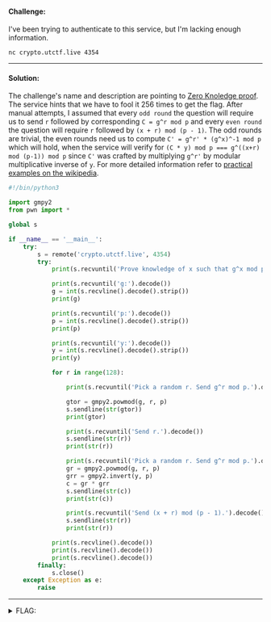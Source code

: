#### Challenge:

I've been trying to authenticate to this service, but I'm lacking enough information.

`nc crypto.utctf.live 4354`

---

#### Solution:

The challenge's name and description are pointing to [Zero Knoledge proof](https://en.wikipedia.org/wiki/Zero-knowledge_proof). The service hints that we have to fool it 256 times to get the flag. After manual attempts, I assumed that every `odd round` the question will require us to send `r` followed by corresponding `C = g^r mod p` and every `even round` the question will require `r` followed by `(x + r) mod (p - 1)`. The odd rounds are trivial, the even rounds need us to compute `C' = g^r' * (g^x)^-1 mod p` which will hold, when the service will verify for `(C * y) mod p === g^((x+r) mod (p-1)) mod p` since `C'` was crafted by multiplying `g^r'` by modular multiplicative inverse of `y`. For more detailed information refer to [practical examples on the wikipedia](https://en.wikipedia.org/wiki/Zero-knowledge_proof#Practical_examples).

```python
#!/bin/python3

import gmpy2
from pwn import *

global s

if __name__ == '__main__':
    try:
        s = remote('crypto.utctf.live', 4354)
        try:
            print(s.recvuntil('Prove knowledge of x such that g^x mod p = y\n').decode())

            print(s.recvuntil('g:').decode())
            g = int(s.recvline().decode().strip())
            print(g)

            print(s.recvuntil('p:').decode())
            p = int(s.recvline().decode().strip())
            print(p)

            print(s.recvuntil('y:').decode())
            y = int(s.recvline().decode().strip())
            print(y)

            for r in range(128):

                print(s.recvuntil('Pick a random r. Send g^r mod p.').decode())

                gtor = gmpy2.powmod(g, r, p)
                s.sendline(str(gtor))
                print(gtor)

                print(s.recvuntil('Send r.').decode())
                s.sendline(str(r))
                print(str(r))

                print(s.recvuntil('Pick a random r. Send g^r mod p.').decode())
                gr = gmpy2.powmod(g, r, p)
                grr = gmpy2.invert(y, p)
                c = gr * grr
                s.sendline(str(c))
                print(str(c))

                print(s.recvuntil('Send (x + r) mod (p - 1).').decode())
                s.sendline(str(r))
                print(str(r))

            print(s.recvline().decode())
            print(s.recvline().decode())
            print(s.recvline().decode())
        finally:
            s.close()
    except Exception as e:
        raise
```

---

<details><summary>FLAG:</summary>

```text
utflag{questions_not_random}
```

</details>
<br/>
